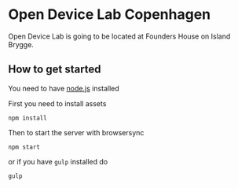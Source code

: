 # Open Device Lab Copenhagen

Open Device Lab is going to be located at Founders House on Island Brygge.

## How to get started

You need to have [node.js](http://nodejs.org/) installed

First you need to install assets
```
npm install
```

Then to start the server with browsersync
```
npm start
```
or if you have `gulp` installed do
```
gulp
```
